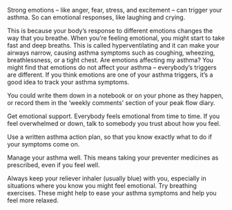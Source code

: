 Strong emotions – like anger, fear, stress, and excitement – can trigger your asthma. So can emotional responses, like laughing and crying.

This is because your body’s response to different emotions changes the way that you breathe. When you’re feeling emotional, you might start to take fast and deep breaths. This is called hyperventilating and it can make your airways narrow, causing asthma symptoms such as coughing, wheezing, breathlessness, or a tight chest.
Are emotions affecting my asthma?
You might find that emotions do not affect your asthma – everybody’s triggers are different. If you think emotions are one of your asthma triggers, it’s a good idea to track your asthma symptoms.

You could write them down in a notebook or on your phone as they happen, or record them in the ‘weekly comments’ section of your peak flow diary.

Get emotional support. Everybody feels emotional from time to time. If you feel overwhelmed or down, talk to somebody you trust about how you feel.  

Use a written asthma action plan, so that you know exactly what to do if your symptoms come on.

Manage your asthma well. This means taking your preventer medicines as prescribed, even if you feel well.

Always keep your reliever inhaler (usually blue) with you, especially in situations where you know you might feel emotional.
Try breathing exercises. These might help to ease your asthma symptoms and help you feel more relaxed.